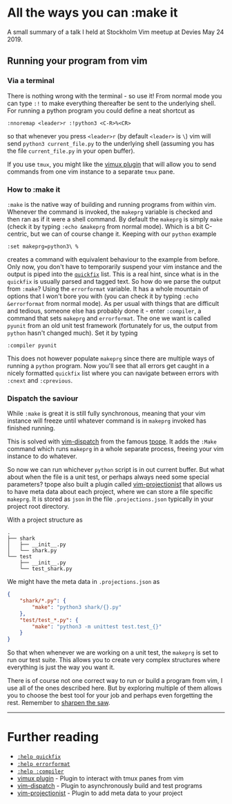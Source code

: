 # All the ways you can :make it #

A small summary of a talk I held at Stockholm Vim meetup at Devies May 24 2019.

## Running your program from vim ##

### Via a terminal ###

There is nothing wrong with the terminal - so use it! From normal mode you can type `:!` to make everything thereafter be sent to the underlying shell. For running a python program you could define a neat shortcut as

```vim
:nnoremap <leader>r :!python3 <C-R>%<CR>
```

so that whenever you press `<leader>r` (by default `<leader>` is `\`) vim will send `python3 current_file.py` to the underlying shell (assuming you has the file `current_file.py` in your open buffer).

If you use `tmux`, you might like the [vimux plugin](https://github.com/benmills/vimux) that will allow you to send commands from one vim instance to a separate `tmux` pane.

### How to :make it ###

`:make` is the native way of building and running programs from within vim. Whenever the command is invoked, the `makeprg` variable is checked and then ran as if it were a shell command. By default the `makeprg` is simply `make` (check it by typing `:echo &makeprg` from normal mode). Which is a bit C-centric, but we can of course change it. Keeping with our `python` example

```vim
:set makeprg=python3\ %
```

creates a command with equivalent behaviour to the example from before. Only now, you don't have to temporarily suspend your vim instance and the output is piped into the [`quickfix`](http://vimdoc.sourceforge.net/htmldoc/quickfix.html#quickfix) list. This is a real hint, since what is in the `quickfix` is usually parsed and tagged text. So how do we parse the output from `:make`? Using the `errorformat` variable. It has a whole mountain of options that I won't bore you with (you can check it by typing `:echo &errorformat` from normal mode). As per usual with things that are difficult and tedious, someone else has probably done it - enter `:compiler`, a command that sets `makeprg` and `errorformat`. The one we want is called `pyunit` from an old unit test framework (fortunately for us, the output from `python` hasn't changed much). Set it by typing
```vim
:compiler pyunit
```

This does not however populate `makeprg` since there are multiple ways of running a `python` program. Now you'll see that all errors get caught in a nicely formatted `quickfix` list where you can navigate between errors with `:cnext` and `:cprevious`.

### Dispatch the saviour ###

While `:make` is great it is still fully synchronous, meaning that your vim instance will freeze until whatever command is in `makeprg` invoked has finished running.

This is solved with [vim-dispatch](https://github.com/tpope/vim-dispatch) from the famous [tpope](https://github.com/tpope). It adds the `:Make` command which runs `makeprg` in a whole separate process, freeing your vim instance to do whatever.

So now we can run whichever `python` script is in out current buffer. But what about when the file is a unit test, or perhaps always need some special parameters? tpope also built a plugin called [vim-projectionist](https://github.com/tpope/vim-projectionist) that allows us to have meta data about each project, where we can store a file specific `makeprg`. It is stored as `json` in the file `.projections.json` typically in your project root directory.

With a project structure as

```
.
├── shark
│   ├── __init__.py
│   └── shark.py
└── test
    ├── __init__.py
    └── test_shark.py
```

We might have the meta data in `.projections.json` as

```json
{
    "shark/*.py": {
        "make": "python3 shark/{}.py"
    },
    "test/test_*.py": {
        "make": "python3 -m unittest test.test_{}"
    }
}
```

So that when whenever we are working on a unit test, the `makeprg` is set to run our test suite. This allows you to create very complex structures where everything is just the way you want it.

There is of course not one correct way to run or build a program from vim, I use all of the ones described here. But by exploring multiple of them allows you to choose the best tool for your job and perhaps even forgetting the rest. Remember to [sharpen the saw](https://moolenaar.net/habits.html).

---

# Further reading #

* [`:help quickfix`](http://vimdoc.sourceforge.net/htmldoc/quickfix.html#quickfix)
* [`:help errorformat`](http://vimdoc.sourceforge.net/htmldoc/quickfix.html#errorformat)
* [`:help :compiler`](http://vimdoc.sourceforge.net/htmldoc/quickfix.html#:compiler)
* [vimux plugin](https://github.com/benmills/vimux) - Plugin to interact with tmux panes from vim
* [vim-dispatch](https://github.com/tpope/vim-dispatch) - Plugin to asynchronously build and test programs
* [vim-projectionist](https://github.com/tpope/vim-projectionist) - Plugin to add meta data to your project
